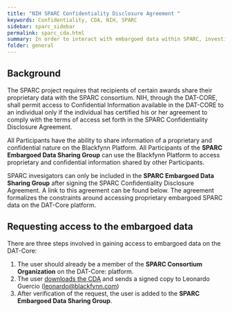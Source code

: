 ```yaml
---
title: "NIH SPARC Confidentiality Disclosure Agreement "
keywords: Confidentiality, CDA, NIH, SPARC
sidebar: sparc_sidebar
permalink: sparc_cda.html
summary: In order to interact with embargoed data within SPARC, investigators will have to sign the SPARC CDA
folder: general
---
```


## Background

The SPARC project requires that recipients of certain awards share their proprietary data with the SPARC consortium. NIH, through the DAT-CORE, shall permit access to Confidential Information available in the DAT-CORE to an individual only if the individual has certified his or her agreement to comply with the terms of access set forth in the SPARC Confidentiality Disclosure Agreement. 

All Participants have the ability to share information of a proprietary and confidential nature on the Blackfynn Platform.  All Participants of the **SPARC Embargoed Data Sharing Group** can use the Blackfynn Platform to access proprietary and confidential information shared by other Participants. 

SPARC invesigators can only be included in the **SPARC Embargoed Data Sharing Group** after signing the SPARC Confidentiality Disclosure Agreement. A link to this agreement can be found below. The agreement formalizes the constraints around accessing proprietary embargoed SPARC data on the DAT-Core platform.

## Requesting access to the embargoed data
There are three steps involved in gaining access to embargoed data on the DAT-Core:

1. The user should already be a member of the **SPARC Consortium Organization** on the DAT-Core: platform. 
2. The user [downloads the CDA](https://s3.amazonaws.com/data.blackfynn.io/public-downloads/sparc/SPARC+DAT-CORE+Confidentiality+Disclosure+Agreement.pdf) and sends a signed copy to Leonardo Guercio (leonardo@blackfynn.com)
3. After verification of the request, the user is added to the **SPARC Embargoed Data Sharing Group**.